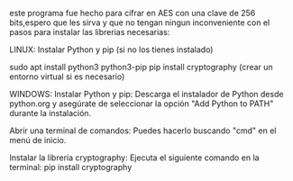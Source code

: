 este programa fue hecho para cifrar en AES con una clave de 256 bits,espero que les sirva y que no tengan ningun inconveniente con el
pasos para instalar las librerias necesarias:

LINUX:
Instalar Python y pip (si no los tienes instalado)

sudo apt install python3 python3-pip
pip install cryptography
(crear un entorno virtual si es necesario)

WINDOWS:
Instalar Python y pip: Descarga el instalador de Python desde python.org y asegúrate de seleccionar la opción "Add Python to PATH" durante la instalación.

Abrir una terminal de comandos: Puedes hacerlo buscando "cmd" en el menú de inicio.

Instalar la librería cryptography: Ejecuta el siguiente comando en la terminal:
pip install cryptography
